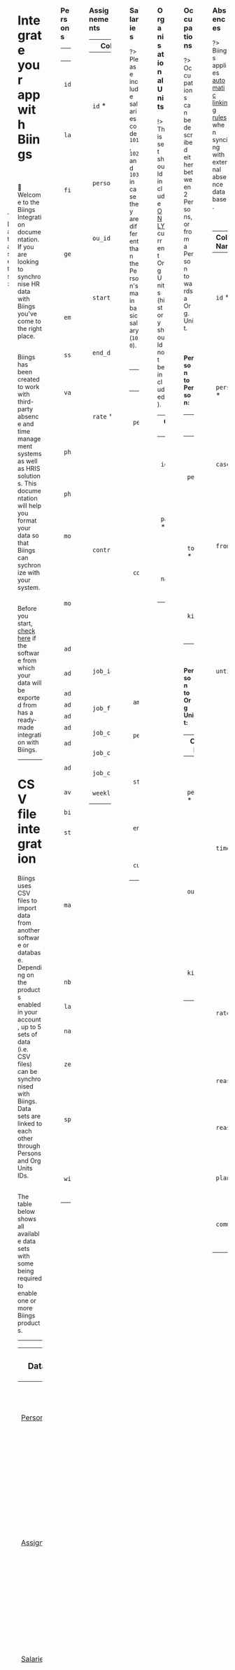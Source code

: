 <div class="container wrapper">
<div class="columns is-multiline">
<div class="column is-2 is-hidden-touch is-sticky is-hidden-print">
<div class="menu is-size-7">
    <ul class="menu-list"><li>
    
[Get started](integration)
</li><li>
    
[File integration](integration#csv)
</li>

<li>

</ul>
<hr class="is-smaller">
<p class="menu-label">Data sets:</p>
<ul class="menu-list"><li>

[Persons](integration#persons)
</li><li>

[Assignments](integration#assignments)
</li><li>

[Salaries](integration#salaries)
</li><li>
    
[Org Units](integration#ou)
</li><li>

[Occupations](integration#relations)
</li><li>

[Absences](integration#absences)
</li>
</ul>
</div>
    </div>
<div class="column is-10">

<h1 class="title is-1 is-family-secondary">Integrate your app with Biings</h1>

<br>

👋 Welcome to the Biings Integration documentation. If you are looking to synchronise HR data with Biings you've come to the right place.

<br>Biings has been created to work with third-party absence and time management systems as well as HRIS solutions. This documentation will help you format your data so that Biings can sychronize with your system.

<br>Before you start, [check here](apps) if the software from which your data will be exported from has a ready-made integration with Biings.

<a id="csv"></a>
<hr class="is-visible is-large">

<h1 class="title is-2">CSV file integration</h1>

Biings uses CSV files to import data from another software or database. Depending on the products enabled in your account, up to 5 sets of data (i.e. CSV files) can be synchronised with Biings. Data sets are linked to each other through Persons and Org Units IDs.

<br>The table below shows all available data sets with some being required to enable one or more Biings products.

<hr class="is-small">

| <h3 class="title is-5">Data set</h3> || Required for |
|-|-|-|
| [Persons](#persons ":target=_self")<br> | All persons/employees in your organisation with their personal details. This set should also include previous employees. | <span class="tag is-small is-info" style="background-color: #A05CB7;">Pilot</span> <span class="tag is-small is-info" style="background-color: #71C7D6;">Care</span> <span class="tag is-small is-info" style="background-color: #F89465;">Claim</span><br> |
| [ Assignements](#assignments ":target=_self") | Employees' job assignements. An assignement defines a moment in time (start and end) where the Person has worked in your organisation, where (in which Org Unit) and at what percentage (rate). A person can have more than one assignements at the same time provided that the total contract rate does not exceed 100%. | <span class="tag is-small is-info" style="background-color: #A05CB7;">Pilot</span> <span class="tag is-small is-info" style="background-color: #71C7D6;">Care</span> <span class="tag is-small is-info" style="background-color: #F89465;">Claim</span> |
| [ Salaries](#salaries ":target=_self") | Employees' salaries. A Salary record defines the salary of person for a given period of time. | <span class="tag is-small is-info" style="background-color: #F89465;">Claim</span> |
| [ Org Units](#ou ":target=_self") | All current Organisational Units (departments, services, teams, etc). This set is used to represent the organisational structure of your company. An Org Unit can be of any size or importance, either an entire department or a small team, it depends on the level of granularity you need. | <span class="tag is-small is-info" style="background-color: #A05CB7;">Pilot</span> <span class="tag is-small is-info" style="background-color: #71C7D6;">Care</span> <span class="tag is-small is-info" style="background-color: #F89465;">Claim</span> |
| [ Occupations](#relations ":target=_self") | All persons with specific occupations or management roles related to an Org. Unit. This set is used to describe the type of relation existing between employees, managers, HRBP, chiefs, etc.  | <span class="tag is-small is-info" style="background-color: #71C7D6;">Care</span> |
| [ Absences](#absences ":target=_self") | Employees' absences, including planned absences such as holidays and maternity leave. An absence is defined as a period of incapacity to work wether it is planned or unplanned. This set should include all absence history. | <span class="tag is-small is-info" style="background-color: #A05CB7;">Pilot</span> <span class="tag is-small is-info" style="background-color: #71C7D6;">Care</span> | |


<hr>

<div class="box is-raised is-popping">
    <div class="columns is-vcentered is-centered is-gapless">
        <div class="column is-2 has-text-centered"><img src="media/zip_folder.png" width="50" class="no-zoom" style="margin-right: 1rem;" class="is-pulled-left"/></div>
        <div class="column">
            <div class="title is-5">Sample CSV files</div>
            <div class="subtitle is-size-6 has-text-grey-darker">Download an example <span class="has-text-weight-semibold">pack of 5 CSV files</span>, correctly related to each other.</div>
        </div>
        <div class="column is-4 has-text-centered is-narrow">
            <br><a href="Biings_Data-set.zip" class="button is-rounded is-primary is-beefy is-glowing" style="margin-bottom: 0.25rem;">Download .zip</a>
            <div class="is-size-7 has-text-grey has-text-weight-medium">V.2.4</div>
        </div>
    </div>
</div>

<a id="csv"></a>
<hr class="is-large">

<h2 class="title is-2">Data sets</h2>
<div class="subtitle"><span class="is-size-7 has-text-grey-dark">Required fields are marked with an asterisk <code>*</code></div>
<a id="persons"></a>
</div> 

<div class="column is-2 is-hidden-print"></div>
<div class="column is-10 box is-white is-raised is-large">

<h3 class="title">Persons</h2>

<span class="is-size-7">

| Column Name | Description | Type | Format |
|-|-|-|-|
| `id` * | Unique person identifier<br><span class="has-text-orange">If `id` is empty "persons" will be ignored</span> | Int/String | |
| `lastname` * | Person's last name<br><span class="has-text-orange">If `lastname` is empty "persons" will be ignored</span>  | String ||
| `firstname` * | Person's first name<br><span class="has-text-orange">If `firstname` is empty "persons" will be ignored</span>  | String ||
| `gender` * | Gender of the person<br><span class="has-text-orange">If `gender` is empty or different than male or female "persons" will be ignored.`| String | `M` or `F` |
| `email` | Professional email address<br><span class="has-text-orange">If `email` is empty "persons" will be ignored</span>| String | abc@xyz.ch |
| `sso_account` | SSO account username | String | mdupont |
| `vacation_days` | Number of days of vacation per year, when employed at 100% | Int ||
| `phone_pro` | Professional phone number<br><span class="has-text-orange">If `phone_pro` has more than 15 characters "persons" will be ignored</span> | String | max 15 characters |
| `phone_private` | Private phone number | String | max 15 characters |
| `mobile_pro` | Professional mobile number<br><span class="has-text-orange">If `mobile_pro` has more than 15 characters "persons" will be ignored</span> | String | max 15 characters |
| `mobile_private` | Private mobile number<br><span class="has-text-orange">If `mobile_private` has more than 15 characters "persons" will be ignored</span> | String | max 15 characters |
| `address_type` | Address type | Int | `2`= Home<br>`4`= Office |
| `address_note` | Note or complement to the address | String ||
| `address_line1` | Address line 1 | String ||
| `address_line2` | Address line 2 | String ||
| `address_line3` | Address line 3 | String ||
| `address_zip` | Postal code | String ||
| `address_city` | City of residence | String ||
| `address_country` | Country code | String | ISO 3166-1 alpha-2 or alpha-3 |
| `avs_number` | Swiss AVS number | String ||
| `birthdate` | Date of birth | Int | YYYY-MM-DD |
| `start_working_date` | Date of work beginning | Int | YYYY-MM-DD |
| `marital_status` | Current marital status | Int | `1`= Single<br>`2`= Married<br>`3`= Divorced<br>`4`= Widow<br>`5`= Separated<br>`6`= Registered partnership<br>`7`= Dissolved partnership<br>`9`= Unknown_ |
| `nb_children` | Number of dependent children | Int ||
| `language` | Communication language | String | ISO 639-1 |
| `nationality` | Country code | String | ISO 3166-1 alpha-2 or alpha-3 |
| `zemis` | ZEMIS/SIMIC number<br>(for non-Swiss citizens) | String ||
| `special_cases` | Special case of insurance | Int | `0`= No particular case  <br>`1`= Family member, partner  <br>`3`= Optional insurance |
| `with_holding_tax` | Whether subjected to holding-tax from the income source | Int | `0` = No<br>`1` = Yes, is subjected to holding-tax | |


</span>
<a id="assignments"></a>
</div>

<div class="column is-2 is-hidden-print"></div>
<div class="column is-10 box is-white is-raised is-large">
    <h3 class="title">Assignements</h2>


<span class="is-size-7">

| Column Name | Description | Type | Format |
|-|-|-|-|
| `id` * | Unique Assignment identifier – recommended if available. Biings otherwise generates an Id for each unique combination of `person_id` – `start_date` – `ou_id`<br><span class="has-text-orange">If `id` is empty "Assignements" will be ignored</span>  | Int/String | |
| `person_id` * | Unique person identifier<br><span class="has-text-orange">If `person_id` is empty "Assignements" will be ignored</span>  | Int/String | |
| `ou_id` * | Org. unit identifier, matching with an `id` in the Organisational Units data set<br><span class="has-text-orange">If `ou_id` is empty "Assignements" will be ignored</span> | Any | |
| `start_date` * | Assignment start date<br><span class="has-text-orange">`start_date` must be lower than end_date or "Assignements" will be ignored</span> | String | YYYY-MM-DD |
| `end_date` *| Assignment end date<br><span class="has-text-orange">`end_date` must be greater than start_date or "Assignements" will be ignored</span>  | String, Empty or Null | YYYY-MM-DD |
| `rate` * | Rate of assignment for his/her job or particular position<br><span class="has-text-orange">`rate` must be greater than 0.01 or smaller than 1 or "Assignements" will be ignored</span> | Float | 0.0 — 1.0 |
| `contract_rate` | Main employment/contract rate.<br>In most situations, a person is hired to fill one position. In that case the contract_rate and assignment have the same rate. When an employee fills more than one position (aka assignments), the sum of all assignment rates equals the overall contract rate<br><span class="has-text-orange">`contract_rate` must be greater than 0.01 or smaller than 1 or "Assignements" will be ignored</span> | Float | 0.0 — 1.0 |
| `job_id` * | Unique job/position identifier<br><span class="has-text-orange">If `job_id` is empty "Assignements" will be ignored</span> | Int | |
| `job_function` | Job/position function or profession | String | Project manager, Nurse,..  |
| `job_custom_filter1` | Job/position custom key filter 1 | String | |
| `job_custom_filter2` | Job/position custom key filter 2| String | |
| `job_custom_filter3` | Job/position custom key filter 3 | String | |
| `weekly_hours` | Working hours per week | Float | |

</span>

<a id="salaries"></a>
</div>

<div  class="column is-2 is-hidden-print"></div>
<div class="column is-10 box is-white is-raised is-large">
    <h3 class="title">Salaries</h2>

<span class="is-size-7">

?> Please include salaries code `101`, `102` and `103` in case they are different than the Person's main basic salary (`100`).

<br>

| Column Name | Description | Type | Format |
|-|-|-|-|
| `person_id` * | Person ID, matching with a `person_id` in the Person data set.| Int | <img width="200"/> |
| `code` * | Type of salary or type of benefits. | Int | `100` = basic salary (gross salary)<br>`200` = childs and family benefits<br>`300` = free (bonus, 13th salary,...)<br>`400` = vacation and public holiday compensation<br>`500` = other supplements<br>`101` = basic salary (gross salary) for LAA<br>`102` = basic salary (gross salary) for LAAC<br>`103` = basic salary (gross salary) for PGM |
| `amount` * | Salary amount | Float | |
| `period` * | Period at which the salary is paid. | Int | `1` = hourly<br>`2` = daily<br>`3` = monthly<br>`4` = yearly<br>`5` = one time |
| `start_date`* | Date at which the salary starts to be effective. | Date | |
| `end_date`* | Date at which the salary stops being effective. | Date | |
| `currency` | Currency used for the salary. | Char(3) | |

</span>

<a id="ou"></a>
</div>

<div class="column is-2 is-hidden-print"></div>
<div class="column is-10 box is-white is-raised is-large">
    <h3 class="title">Organisational Units</h2>

<span class="is-size-7">

!> This set should include <u>ONLY</u> current Org Units (history should not be included).

| Column Name | Description | Type | Format |
|-|-|-|-|
| `id` * | Unique unit identifier<br><span class="has-text-orange">If `id` is empty "Organisational Units" will be ignored</span> | Int/String | |
| `parent_id` * | Parent Unit identifier<br><span class="has-text-orange">If `parent_id` is empty "Organisational Units" will be ignored</span> | Int/String ||
| `name` * | Unit name<br><span class="has-text-orange">If `name` is empty "Organisational Units" will be ignored</span> | String | Human resource, finance,.. |


</span>
<a id="relations"></a>
</div>

<div  class="column is-2 is-hidden-print"></div>
<div class="column is-10 box is-white is-raised is-large">
    <h3 class="title">Occupations</h2>

<span class="is-size-7">

?> Occupations can be described either between 2 Persons, or from a Person towards a Org. Unit.

<br>

<h4 class="title is-5">Person to Person:</h4>

| Column Name | Description | Type | Format |
|-|-|-|-|
| `person_id` * | Person ID, matching with a `person_id` in the Person data set<br><span class="has-text-orange">If `person_id` is empty "Occupations" will be ignored</span> | Int/String | |
| `to_person_id` * | The Person ID towards who the relation is<br><span class="has-text-orange">If `to_person_id` is empty "Occupations" will be ignored</span> | Int/String | |
| `kind` * | Kind of relation<br><span class="has-text-orange">If `kind` is empty "Occupations" will be ignored</span> | Int | `1`= Substitute manager<br>`2`= Manager<br>`4`= RH |

<br>

<h4 class="title is-5">Person to Org Unit:</h4>

| Column Name | Description | Type | Format |
|-|-|-|-|
| `person_id` * | Person ID, matching with a `person_id` in the Person data set<br><span class="has-text-orange">If `person_id` is empty "Occupations" will be ignored</span> | Int/String | |
| `ou_id` * | The Org Unit ID towards the relation is. All Persons within that Org Unit will be part of the relation. <br><span class="has-text-orange">If `ou_id` is empty "Occupations" will be ignored</span> | Int/String | |
| `kind` * | Kind of relation<br><span class="has-text-orange">If `kind` is empty "Occupations" will be ignored</span> | Int | `1`= Substitute manager<br>`2`= Manager<br>`4`= RH |

</span>
<a id="absences"></a>
</div>

<div class="column is-2 is-hidden-print"></div>
<div class="column is-10 box is-white is-raised is-large">
    <h3 class="title">Absences</h2>

<span class="is-size-7">

?> Biings applies [automatic linking rules](autolinking) when syncing with external absence database.

<br>

| Column Name | Description | Type | Format |
|:-|:-|:-:|:-|
| `id` * | Unique absence identifier<br>(Can be omitted for a single data import)<br><span class="has-text-orange">If `id` is empty "Absences" will be ignored</span> | Int/String | |
| `person_id` * | Absent identifier, matching with `person_id` in the collaborator data set<br><span class="has-text-orange">If `person_id` is empty "Absences" will be ignored</span>  | | |
| `case_id` | Case identifier, grouping multiple absence together | Int ||
| `from` * | Date at which the work incapacity started<br>Time values are optional.<br><span class="has-text-orange">`from` mustn't be empty or upper than end_date, in that case "Absences" will be ignored</span> | String | YYYY-MM-DD<br>hh:mm |
| `until` * | Date at which the work incapacity ended<br>Null or Empty means the absence is still in progress<br><span class="has-text-orange">`until` mustn't be empty or lower than start_date, in that case "Absences" will be ignored</span> | String, Null or Empty| YYYY-MM-DD<br>hh:mm |
| `time_due` | Minutes of work due (or missed) during the absence<br>When_ `time_due` _is given, it acts as a replacement to the calendar duration (i.e. `until` / `from`) when computing the general absence rate. <br><span class="has-text-orange">All computing rules and rates should be already applied. Biings will not apply any treatment to it and use the value as is.</span>| Int | 120 |
| `rate` * | Work incapacity rate.<br>100% means completly absent.<br><span class="has-text-orange">`rate` must be greater than 0.01 or smaller than 1 or "Absences" will be ignored</span> | Float | 0.0 to 1.0 |
| `reason_id` | Reason or Cause code/identifier. | String or Int | |
| `reason` * | Absence reason/cause label<br><span class="has-text-orange"></span>If `reason` is empty "Absences" will be ignored</span> | String | `illness`<br>`accident`<br>`maternity`<br>`maternity`<br>`holiday`<br>`service`<br>`rest`<br>`special` |
| `planned` | Whether the absence is planned or not | Int | `0`= unplanned<br>`1`= planned |
| `comment` | Any notes available about that particular absence | String | Prefers to be contacted on his mobile phone. |

</span>
</div>

</div>
</div>
